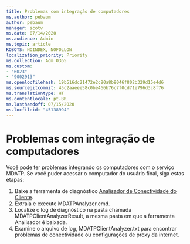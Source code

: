 ```yaml
---
title: Problemas com integração de computadores
ms.author: pebaum
author: pebaum
manager: scotv
ms.date: 07/14/2020
ms.audience: Admin
ms.topic: article
ROBOTS: NOINDEX, NOFOLLOW
localization_priority: Priority
ms.collection: Adm_O365
ms.custom:
- "6023"
- "9002913"
ms.openlocfilehash: 19b516dc21472e2c80a8b9046f802b329d15e4d6
ms.sourcegitcommit: 45c2aaeee58c0be466b76c7f0cd71e796d3c8f76
ms.translationtype: HT
ms.contentlocale: pt-BR
ms.lasthandoff: 07/15/2020
ms.locfileid: "45138994"
---
```

# <a name="issues-with-onboarding-machines"></a>Problemas com integração de computadores

Você pode ter problemas integrando os computadores com o serviço MDATP. Se você puder acessar o computador do usuário final, siga estas etapas:

1. Baixe a ferramenta de diagnóstico [Analisador de Conectividade do Cliente](https://aka.ms/mdatpanalyzer).
2. Extraia e execute MDATPAnalyzer.cmd.
3. Localize o log de diagnóstico na pasta chamada MDATPClientAnalyzerResult, a mesma pasta em que a ferramenta Analisador é baixada.
4. Examine o arquivo de log, MDATPClientAnalyzer.txt para encontrar problemas de conectividade ou configurações de proxy da internet.